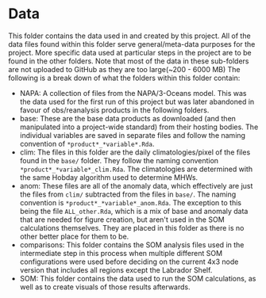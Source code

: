 # Data

This folder contains the data used in and created by this project. All of the data files found within this folder serve general/meta-data purposes for the project. More specific data used at particular steps in the project are to be found in the other folders. Note that most of the data in these sub-folders are not uploaded to GitHub as they are too large(~200 - 6000 MB) The following is a break down of what the folders within this folder contain:

- NAPA: A collection of files from the NAPA/3-Oceans model. This was the data used for the first run of this project but was later abandoned in favour of obs/reanalysis products in the following folders.
- base: These are the base data products as downloaded (and then manipulated into a project-wide standard) from their hosting bodies. The individual variables are saved in separate files and follow the naming convention of `*product*_*variable*.Rda`.
- clim: The files in this folder are the daily climatologies/pixel of the files found in the `base/` folder. They follow the naming convention `*product*_*variable*_clim.Rda`. The climatologies are determined with the same Hobday algorithm used to determine MHWs.
- anom: These files are all of the anomaly data, which effectively are just the files from `clim/` subtracted from the files in `base/`. The naming convention is `*product*_*variable*_anom.Rda`. The exception to this being the file `ALL_other.Rda`, which is a mix of base and anomaly data that are needed for figure creation, but aren't used in the SOM calculations themselves. They are placed in this folder as there is no other better place for them to be.
- comparisons: This folder contains the SOM analysis files used in the intermediate step in this process when multiple different SOM configurations were used before deciding on the current 4x3 node version that includes all regions except the Labrador Shelf.
- SOM: This folder contains the data used to run the SOM calculations, as well as to create visuals of those results afterwards.



